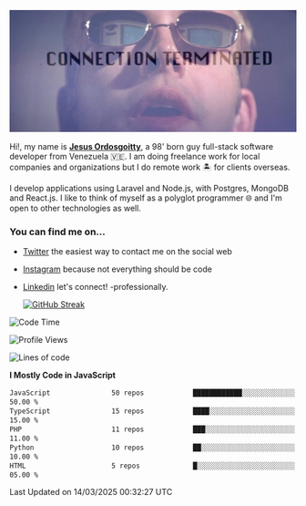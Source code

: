 ![hackers movie reference](./disconnected.jpg)

Hi!, my name is [**Jesus Ordosgoitty**](https://jodaz.dev), a 98' born guy full-stack software developer from Venezuela 🇻🇪. I am doing freelance work for local companies and organizations but I do remote work 🏝️ for clients overseas. 

I develop applications using Laravel and Node.js, with Postgres, MongoDB and React.js. I like to think of myself as a polyglot programmer 🌐 and I'm open to other technologies as well.

### You can find me on...

- [Twitter](https://twitter.com/jodaz_) the easiest way to contact me on the social web
- [Instagram](https://instagram.com/jodaz_) because not everything should be code
- [Linkedin](https://linkedin.com/in/jodaz) let's connect! -professionally.


    [![GitHub Streak](https://streak-stats.demolab.com?user=jodaz&theme=tokyonight)](https://git.io/streak-stats)

<!--START_SECTION:waka-->
![Code Time](http://img.shields.io/badge/Code%20Time-7%2C238%20hrs%2010%20mins-blue)

![Profile Views](http://img.shields.io/badge/Profile%20Views-0-blue)

![Lines of code](https://img.shields.io/badge/From%20Hello%20World%20I%27ve%20Written-83.0%20million%20lines%20of%20code-blue)

**I Mostly Code in JavaScript** 

```text
JavaScript               50 repos            ████████████░░░░░░░░░░░░░   50.00 % 
TypeScript               15 repos            ████░░░░░░░░░░░░░░░░░░░░░   15.00 % 
PHP                      11 repos            ███░░░░░░░░░░░░░░░░░░░░░░   11.00 % 
Python                   10 repos            ██░░░░░░░░░░░░░░░░░░░░░░░   10.00 % 
HTML                     5 repos             █░░░░░░░░░░░░░░░░░░░░░░░░   05.00 % 
```




 Last Updated on 14/03/2025 00:32:27 UTC
<!--END_SECTION:waka-->
